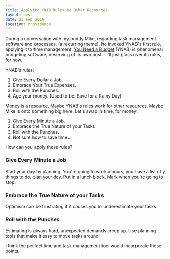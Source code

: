 ```yaml
---
title: Applying YNAB Rules to Other Resources
layout: post
date: 23 Feb 2016
location: Providence
---
```


During a conversation with my buddy Mike, regarding task management software and processes, (a recurring theme), he invoked YNAB's first rule, applying it to time management. [You Need a Budget](https://www.youneedabudget.com) (YNAB) is phenomenal budgeting software, deserving of its own post - I'll just gloss over its rules, for now.

YNAB's rules:

1. Give Every Dollar a Job.
2. Embrace Your True Expenses.
3. Roll with the Punches.
4. Age your money. (Used to be: Save for a Rainy Day)

Money is a resource. Maybe YNAB's rules work for other resources. Maybe Mike is onto something big here. Let's swap in time, for money.

1. Give Every Minute a Job.
2. Embrace the True Nature of your Tasks
3. Roll with the Punches.
4. Not sure how to save time...

How can you apply these rules?

### Give Every Minute a Job

Start your day by planning. You're going to work x hours, you have a list of y things to do, plan your day. Put in a lunch block. Mark when you're going to stop.

### Embrace the True Nature of your Tasks

Optimism can be frustrating if it causes you to underestimate your tasks.

### Roll with the Punches

Estimating is always hard, unexpected demands creep up. Use planning tools that make it easy to move tasks around!

I think the perfect time and task management tool would incorporate these points.
